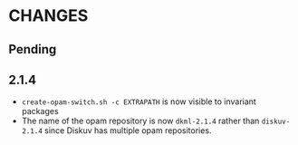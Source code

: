# CHANGES

## Pending

## 2.1.4

- `create-opam-switch.sh -c EXTRAPATH` is now visible to invariant packages
- The name of the opam repository is now `dkml-2.1.4` rather than `diskuv-2.1.4` since Diskuv has multiple opam repositories.
